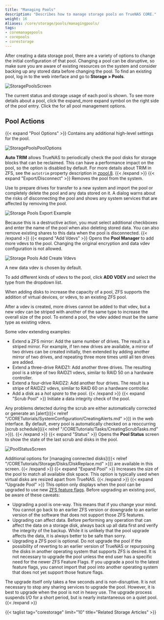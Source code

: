 ```yaml
---
title: "Managing Pools"
description: "Describes how to manage storage pools on TrueNAS CORE."
weight: 16
Aliases: /core/storage/pools/managingpools/
tags:
- coremanagepools
- corepools
- corestorage
---
```


After creating a data storage pool, there are a variety of options to change the initial configuration of that pool.
Changing a pool can be disruptive, so make sure you are aware of existing resources on the system and consider backing up any stored data before changing the pool.
To find an existing pool, log in to the web interface and go to **Storage > Pools**.

![StoragePoolsScreen](/images/CORE/13.0/StoragePoolsScreen.png "Storage Pools Screen")

The current status and storage usage of each pool is shown.
To see more details about a pool, click the <span class="material-icons-round">expand_more</span> expand symbol on the right side of the pool entry.
Click the <span class="iconify" data-icon="ep:arrow-down-bold"></span> for all pool management options.

## Pool Actions
{{< expand "Pool Options" >}}
Contains any additional high-level settings for the pool.

![StoragePoolsPoolOptions](/images/CORE/12.0/StoragePoolsPoolOptions.png "StoragePoolsPoolOptions")

**Auto TRIM** allows TrueNAS to periodically check the pool disks for storage blocks that can be reclaimed.
This can have a performance impact on the pool, so the option is disabled by default.
For more details about TRIM in ZFS, see the `autotrim` property description in [zpool.8](https://zfsonlinux.org/manpages/0.8.1/man8/zpool.8.html).
{{< /expand >}}
{{< expand "Export/Disconnect" >}}
Removes the pool from the system.

Use to prepare drives for transfer to a new system and import the pool or completely delete the pool and any data stored on it.
A dialog warns about the risks of disconnecting the pool and shows any system services that are affected by removing the pool.

![Storage Pools Export Example](/images/CORE/12.0/StoragePoolsExportExample.png "Storage Pools Export Example")

Because this is a destructive action, you must select additional checkboxes and enter the name of the pool when also deleting stored data.
You can also remove existing shares to this data when the pool is disconnected.
{{< /expand >}}
{{< expand "Add Vdevs" >}}
Opens the **Pool Manager** to add more vdevs to the pool.
Changing the original encryption and data vdev configuration is not allowed.

![Storage Pools Add Create Vdevs](/images/CORE/12.0/StoragePoolsAddCreateVdevs.png "Storage Pools Add Create Vdevs")

A new data vdev is chosen by default.

To add different kinds of vdevs to the pool, click **ADD VDEV** and select the type from the dropdown list.

When adding disks to increase the capacity of a pool, ZFS supports the addition of virtual devices, or vdevs, to an existing ZFS pool.

After a vdev is created, more drives cannot be added to that vdev, but a new vdev can be striped with another of the same type to increase the overall size of the pool.
To extend a pool, the vdev added must be the same type as existing vdevs. 

Some vdev extending examples:

* Extend a ZFS mirror: Add the same number of drives. The result is a striped mirror. 
  For example, if ten new drives are available, a mirror of two drives can be created initially, then extended by adding another mirror of two drives, and repeating three more times until all ten drives are added.
* Extend a three-drive RAIDZ1: Add another three drives. The resulting pool is a stripe of two RAIDZ1 vdevs, similar to RAID 50 on a hardware controller.
* Extend a four-drive RAIDZ2: Add another four drives. The result is a stripe of RAIDZ2 vdevs, similar to RAID 60 on a hardware controller.
* Add a disk as a *hot spare* to the pool.
{{< /expand >}}
{{< expand "Scrub Pool" >}}
Initiate a data integrity check of the pool.

Any problems detected during the scrub are either automatically corrected or generate an [alert]({{< relref "/CORETutorials/SystemConfiguration/CreatingAlerts.md" >}}) in the web interface.
By default, every pool is automatically checked on a reoccurring [scrub schedule]({{< relref "/CORETutorials/Tasks/CreatingScrubTasks.md" >}}).
{{< /expand >}}
{{< expand "Status" >}}
Opens the **Pool Status** screen to show the state of the last scrub and disks in the pool.

![PoolStatusScreen](/images/CORE/13.0/PoolStatusScreen.png "Storage Pools Status")

Additional options for [managing connected disks]({{< relref "/CORETutorials/Storage/Disks/DiskReplace.md" >}}) are available in this screen.
{{< /expand >}}
{{< expand "Expand Pool" >}}
Increases the size of the pool to match all available disk space.
This option is typically used when virtual disks are resized apart from TrueNAS.
{{< /expand >}}
{{< expand "Upgrade Pool" >}}
This option only displays when the pool can be upgraded to use new [ZFS feature flags](https://www.truenas.com/docs/references/zfsprimer/).
Before upgrading an existing pool, be aware of these caveats:

* Upgrading a pool is one-way. This means that if you change your mind. 
  You cannot go back to an earlier ZFS version or downgrade to an earlier version of the software that does not support those ZFS features.
* Upgrading can affect data. Before performing any operation that can affect the data on a storage disk, always back up all data first and verify the integrity of the backup. 
  While it is unlikely that the pool upgrade affects the data, it is always better to be safe than sorry.
* Upgrading a ZFS pool is optional. Do not upgrade the pool if the possibility of reverting to an earlier version of TrueNAS or repurposing the disks in another operating system that supports ZFS is desired. 
  It is not necessary to upgrade the pool unless the end user has a specific need for the newer ZFS Feature Flags. 
  If you upgrade a pool to the latest feature flags, you cannot import that pool into another operating system that does not yet support those feature flags.

The upgrade itself only takes a few seconds and is non-disruptive.
It is not necessary to stop any sharing services to upgrade the pool.
However, it is best to upgrade when the pool is not in heavy use.
The upgrade process suspends I/O for a short period, but is nearly instantaneous on a quiet pool.
{{< /expand >}} 

{{< taglist tag="corestorage" limit="10" title="Related Storage Articles" >}}
